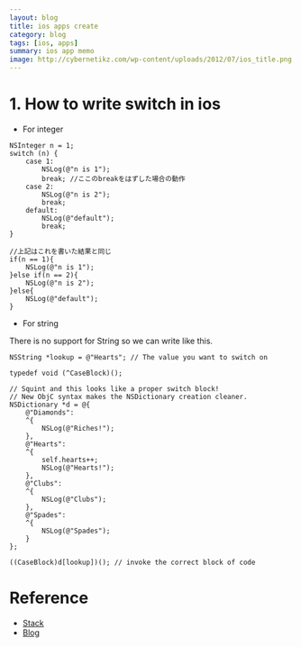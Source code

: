 ```yaml
---
layout: blog
title: ios apps create
category: blog
tags: [ios, apps]
summary: ios app memo
image: http://cybernetikz.com/wp-content/uploads/2012/07/ios_title.png
---
```


# 1. How to write switch in ios

* For integer

```
NSInteger n = 1;
switch (n) {
    case 1:
        NSLog(@"n is 1");
        break; //ここのbreakをはずした場合の動作
    case 2:
        NSLog(@"n is 2");
        break;
    default:
        NSLog(@"default");
        break;
}

//上記はこれを書いた結果と同じ
if(n == 1){
    NSLog(@"n is 1");
}else if(n == 2){
    NSLog(@"n is 2");
}else{
    NSLog(@"default");
}

```

* For string

There is no support for String so we can write like this.

```
NSString *lookup = @"Hearts"; // The value you want to switch on

typedef void (^CaseBlock)();

// Squint and this looks like a proper switch block!
// New ObjC syntax makes the NSDictionary creation cleaner.
NSDictionary *d = @{
    @"Diamonds":
    ^{
        NSLog(@"Riches!");
    },
    @"Hearts":
    ^{
        self.hearts++;
        NSLog(@"Hearts!");
    },
    @"Clubs":
    ^{
        NSLog(@"Clubs");
    },
    @"Spades":
    ^{
        NSLog(@"Spades");
    }
};

((CaseBlock)d[lookup])(); // invoke the correct block of code
```

# Reference

* [Stack](http://stackoverflow.com/questions/8161737/can-objective-c-switch-on-nsstring)
* [Blog](http://www.kuma-de.com/blog/2013-04-22/5215)
